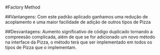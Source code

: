 #Factory Method

##Vantangens:
  Com este padrão aplicado ganhamos uma redução de acoplamento e uma maior facilidade de adição de outros tipos de Pizza

##Desvantagens:
  Aumento significativo de código duplicado tornando a compreesão complicada, além de que se for adicionado um novo método na interface da Pizza, o método terá que ser implementado em todos os tipos de Pizza que o implementam.